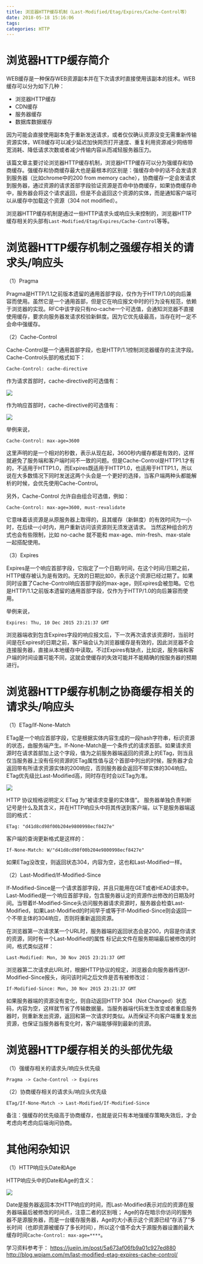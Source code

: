```yaml
---
title: 浏览器HTTP缓存机制（Last-Modified/Etag/Expires/Cache-Control等）
date: 2018-05-18 15:16:06
tags:
categories: HTTP
---
```


# 浏览器HTTP缓存简介

WEB缓存是一种保存WEB资源副本并在下次请求时直接使用该副本的技术。WEB缓存可以分为如下几种：

- 浏览器HTTP缓存
- CDN缓存
- 服务器缓存
- 数据库数据缓存

因为可能会直接使用副本免于重新发送请求，或者仅仅确认资源没变无需重新传输资源实体，WEB缓存可以减少延迟加快网页打开速度、重复利用资源减少网络带宽消耗、降低请求次数或者减少传输内容从而减轻服务器压力。

该篇文章主要讨论浏览器HTTP缓存机制，浏览器HTTP缓存可以分为强缓存和协商缓存。强缓存和协商缓存最大也是最根本的区别是：强缓存命中的话不会发请求到服务器（比如chrome中的200 from memory cache），协商缓存一定会发请求到服务器，通过资源的请求首部字段验证资源是否命中协商缓存，如果协商缓存命中，服务器会将这个请求返回，但是不会返回这个资源的实体，而是通知客户端可以从缓存中加载这个资源（304 not modified）。

浏览器HTTP缓存机制是通过一些HTTP请求头或响应头来控制的，浏览器HTTP缓存相关的头部有`Last-Modified/Etag/Expires/Cache-Control`等等。

# 浏览器HTTP缓存机制之强缓存相关的请求头/响应头

（1）Pragma

Pragma是HTTP/1.1之前版本遗留的通用首部字段，仅作为于HTTP/1.0的向后兼容而使用。虽然它是一个通用首部，但是它在响应报文中时的行为没有规范，依赖于浏览器的实现。RFC中该字段只有no-cache一个可选值，会通知浏览器不直接使用缓存，要求向服务器发请求校验新鲜度。因为它优先级最高，当存在时一定不会命中强缓存。

（2）Cache-Control

Cache-Control是一个通用首部字段，也是HTTP/1.1控制浏览器缓存的主流字段。Cache-Control头部的格式如下：

```
Cache-Control: cache-directive
```

作为请求首部时，cache-directive的可选值有：

![](/images/httpcache_1_1.png)

作为响应首部时，cache-directive的可选值有：

![](/images/httpcache_1_2.png)

举例来说，

```
Cache-Control: max-age=3600
```

这里声明的是一个相对的秒数，表示从现在起，3600秒内缓存都是有效的，这样就避免了服务端和客户端时间不一致的问题。但是Cache-Control是HTTP1.1才有的，不适用于HTTP1.0，而Expires既适用于HTTP1.0，也适用于HTTP1.1，所以说在大多数情况下同时发送这两个头会是一个更好的选择，当客户端两种头都能解析的时候，会优先使用Cache-Control。

另外，Cache-Control 允许自由组合可选值，例如：

```
Cache-Control: max-age=3600, must-revalidate
```

它意味着该资源是从原服务器上取得的，且其缓存（新鲜度）的有效时间为一小时，在后续一小时内，用户重新访问该资源则无须发送请求。 当然这种组合的方式也会有些限制，比如 no-cache 就不能和 max-age、min-fresh、max-stale 一起搭配使用。

（3）Expires

Expires是一个响应首部字段，它指定了一个日期/时间，在这个时间/日期之前，HTTP缓存被认为是有效的。无效的日期比如0，表示这个资源已经过期了。如果同时设置了Cache-Control响应首部字段的max-age，则Expires会被忽略。它也是HTTP/1.1之前版本遗留的通用首部字段，仅作为于HTTP/1.0的向后兼容而使用。

举例来说，

```
Expires: Thu, 10 Dec 2015 23:21:37 GMT
```

浏览器端收到包含Expires字段的响应报文后，下一次再次请求该资源时，当前时间是在Expires的日期之前，客户端会认为浏览器缓存是有效的，因此浏览器不会连接服务器，直接从本地缓存中读取。不过Expires有缺点，比如说，服务端和客户端的时间设置可能不同，这就会使缓存的失效可能并不能精确的按服务器的预期进行。

# 浏览器HTTP缓存机制之协商缓存相关的请求头/响应头

（1）ETag/If-None-Match

ETag是一个响应首部字段，它是根据实体内容生成的一段hash字符串，标识资源的状态，由服务端产生。If-None-Match是一个条件式的请求首部。如果请求资源时在请求首部加上这个字段，值为之前服务器端返回的资源上的ETag，则当且仅当服务器上没有任何资源的ETag属性值与这个首部中列出的时候，服务器才会返回带有所请求资源实体的200响应，否则服务器会返回不带实体的304响应。ETag优先级比Last-Modified高，同时存在时会以ETag为准。

![](/images/httpcache_1_3.png)

HTTP 协议规格说明定义 ETag 为“被请求变量的实体值”。 服务器单独负责判断记号是什么及其含义，并在HTTP响应头中将其传送到客户端，以下是服务器端返回的格式：

```
ETag: "d41d8cd98f00b204e9800998ecf8427e"
```

客户端的查询更新格式是这样的：

```
If-None-Match: W/"d41d8cd98f00b204e9800998ecf8427e"
```

如果ETag没改变，则返回状态304，内容为空，这也和Last-Modified一样。

（2）Last-Modified/If-Modified-Since

If-Modified-Since是一个请求首部字段，并且只能用在GET或者HEAD请求中。Last-Modified是一个响应首部字段，包含服务器认定的资源作出修改的日期及时间。当带着If-Modified-Since头访问服务器请求资源时，服务器会检查Last-Modified，如果Last-Modified的时间早于或等于If-Modified-Since则会返回一个不带主体的304响应，否则将重新返回资源。

在浏览器第一次请求某一个URL时，服务器端的返回状态会是200，内容是你请求的资源，同时有一个Last-Modified的属性
标记此文件在服务期端最后被修改的时间，格式类似这样：

```
Last-Modified: Mon, 30 Nov 2015 23:21:37 GMT
```

浏览器第二次请求此URL时，根据HTTP协议的规定，浏览器会向服务器传送If-Modified-Since报头，询问该时间之后文件是否有被修改过：

```
If-Modified-Since: Mon, 30 Nov 2015 23:21:37 GMT
```

如果服务器端的资源没有变化，则自动返回HTTP 304（Not Changed）状态码，内容为空，这样就节省了传输数据量。当服务器端代码发生改变或者重启服务器时，则重新发出资源，返回和第一次请求时类似。从而保证不向客户端重复发出资源，也保证当服务器有变化时，客户端能够得到最新的资源。

# 浏览器HTTP缓存相关的头部优先级

（1）强缓存相关的请求头/响应头优先级

```
Pragma -> Cache-Control -> Expires
```

（2）协商缓存相关的请求头/响应头优先级

```
ETag/If-None-Match -> Last-Modified/If-Modified-Since
```

备注：强缓存的优先级高于协商缓存，也就是说只有本地强缓存策略失效后，才会考虑向考虑向后端询问协商。

# 其他闲杂知识

（1）HTTP响应头Date和Age

HTTP响应头中的Date和Age的含义：

![](/images/httpcache_1_4.png)

Date是服务器返回本次HTTP响应的时间，而Last-Modified表示对应的资源在服务器端最后被修改的时间点，注意二者的区别哦； Age的存在暗示你访问的服务器不是源服务器，而是一台缓存服务器，Age的大小表示这个资源已经“存活了”多长时间（也即资源被缓存了多长时间），所以这个值不会大于源服务器设置的最大缓存时间`Cache-Control: max-age=****`。

学习资料参考于：
https://juejin.im/post/5a673af06fb9a01c927ed880
http://blog.wpjam.com/m/last-modified-etag-expires-cache-control/
